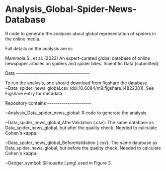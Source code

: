 # Analysis_Global-Spider-News-Database

R code to generate the analyses about global representation of spiders in the online media.

Full details on the analysis are in:

Mammola S., et al. (2022) An expert-curated global database of online newspaper articles on spiders and spider bites. Scientific Data (submitted).

Data -------------------------------------

To run the analysis, one should download from figshare the database ~Data_spider_news_global.csv (doi:10.6084/m9.figshare.14822301). See Figshare entry for metadata


Repository contains ----------------------

~Analysis_Data_spider_news_global: R code to generate the analysis.

~Data_spider_news_global_AfterValidation (.csv): The same database as Data_spider_news_global, but after the quality check. Needed to calculate Cohen's kappa.

~Data_spider_news_global_BeforeValidation (.csv): The same database as Data_spider_news_global, but before the quality check. Needed to calculate Cohen's kappa.

~Danger_symbol: Silhouette (.png) used in Figure 3.
